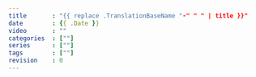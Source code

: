 ```yaml
---
title       : "{{ replace .TranslationBaseName "-" " " | title }}"
date        : {{ .Date }}
video       : ""
categories  : [""]
series      : [""]
tags        : [""]
revision    : 0
---
```

